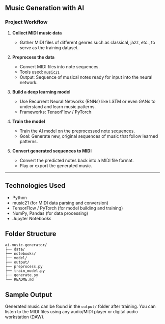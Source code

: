 ## Music Generation with AI

###  Project Workflow

1. **Collect MIDI music data**
   - Gather MIDI files of different genres such as classical, jazz, etc., to serve as the training dataset.

2. **Preprocess the data**
   - Convert MIDI files into note sequences.
   - Tools used: [`music21`](https://web.mit.edu/music21/)
   - Output: Sequence of musical notes ready for input into the neural network.

3. **Build a deep learning model**
   - Use Recurrent Neural Networks (RNNs) like LSTM or even GANs to understand and learn music patterns.
   - Frameworks: TensorFlow / PyTorch

4. **Train the model**
   - Train the AI model on the preprocessed note sequences.
   - Goal: Generate new, original sequences of music that follow learned patterns.

5. **Convert generated sequences to MIDI**
   - Convert the predicted notes back into a MIDI file format.
   - Play or export the generated music.

---

##  Technologies Used

- Python
- music21 (for MIDI data parsing and conversion)
- TensorFlow / PyTorch (for model building and training)
- NumPy, Pandas (for data processing)
- Jupyter Notebooks

## Folder Structure

```
ai-music-generator/
├── data/             
├── notebooks/       
├── model/           
├── output/          
├── preprocess.py    
├── train_model.py    
├── generate.py       
└── README.md       
```
## Sample Output

Generated music can be found in the `output/` folder after training. You can listen to the MIDI files using any audio/MIDI player or digital audio workstation (DAW).
